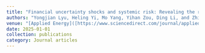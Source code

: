 ```yaml
---
title: "Financial uncertainty shocks and systemic risk: Revealing the risk spillover from the oil market to the stock market"
authors: "Yongjian Lyu, Heling Yi, Mo Yang, Yihan Zou, Ding Li, and Zhilong Qin"
venue: "[Applied Energy]([https://www.sciencedirect.com/journal/applied-energy](https://www.sciencedirect.com/science/article/pii/S0306261925000418))"
date: 2025-01-01
collection: publications
category: Journal articles
---
```

